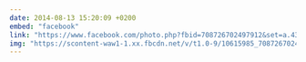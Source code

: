 ```yaml
---
date: 2014-08-13 15:20:09 +0200
embed: "facebook"
link: "https://www.facebook.com/photo.php?fbid=708726702497912&set=a.434824216554830.89303.100000817666251&type=3&theater"
img: "https://scontent-waw1-1.xx.fbcdn.net/v/t1.0-9/10615985_708726702497912_7620110788310693995_n.jpg?oh=93b690d46c8bdd6e12264f077e470bbb&oe=5959A928"
---
```


